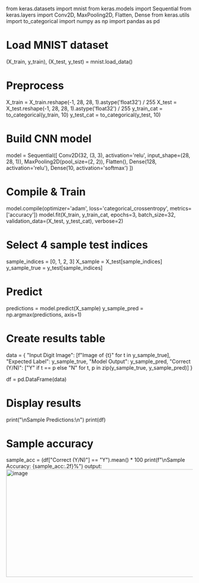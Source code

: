 from keras.datasets import mnist
from keras.models import Sequential
from keras.layers import Conv2D, MaxPooling2D, Flatten, Dense
from keras.utils import to_categorical
import numpy as np
import pandas as pd

# Load MNIST dataset
(X_train, y_train), (X_test, y_test) = mnist.load_data()

# Preprocess
X_train = X_train.reshape(-1, 28, 28, 1).astype('float32') / 255
X_test = X_test.reshape(-1, 28, 28, 1).astype('float32') / 255
y_train_cat = to_categorical(y_train, 10)
y_test_cat = to_categorical(y_test, 10)

# Build CNN model
model = Sequential([
    Conv2D(32, (3, 3), activation='relu', input_shape=(28, 28, 1)),
    MaxPooling2D(pool_size=(2, 2)),
    Flatten(),
    Dense(128, activation='relu'),
    Dense(10, activation='softmax')
])

# Compile & Train
model.compile(optimizer='adam', loss='categorical_crossentropy', metrics=['accuracy'])
model.fit(X_train, y_train_cat, epochs=3, batch_size=32,
          validation_data=(X_test, y_test_cat), verbose=2)

# Select 4 sample test indices
sample_indices = [0, 1, 2, 3]
X_sample = X_test[sample_indices]
y_sample_true = y_test[sample_indices]

# Predict
predictions = model.predict(X_sample)
y_sample_pred = np.argmax(predictions, axis=1)

# Create results table
data = {
    "Input Digit Image": [f"Image of {t}" for t in y_sample_true],
    "Expected Label": y_sample_true,
    "Model Output": y_sample_pred,
    "Correct (Y/N)": ["Y" if t == p else "N" for t, p in zip(y_sample_true, y_sample_pred)]
}

df = pd.DataFrame(data)

# Display results
print("\nSample Predictions:\n")
print(df)

# Sample accuracy
sample_acc = (df["Correct (Y/N)"] == "Y").mean() * 100
print(f"\nSample Accuracy: {sample_acc:.2f}%")
output:
<img width="825" height="290" alt="image" src="https://github.com/user-attachments/assets/2e2230b2-fd26-4175-b933-ec7d6907e2db" />
